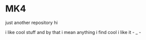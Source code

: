 # MK4
just another repository
hi 

i like cool stuff and by that i mean anything i find cool i like it - _ - 
